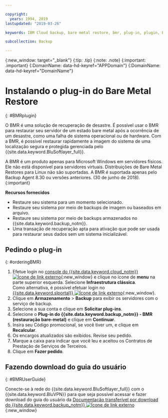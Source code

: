 ```yaml
---

copyright:
  years: 1994, 2019
lastupdated: "2019-03-26"

keywords: IBM Cloud backup, bare metal restore, bmr, plug-in, plugin, EVault, Carbonite, baremetal, point-in-time restore

subcollection: Backup

---
```

{:new_window: target="_blank"}
{:tip: .tip}
{:note: .note}
{:important: .important}
{:DomainName: data-hd-keyref="APPDomain"}
{:DomainName: data-hd-keyref="DomainName"}

# Instalando o plug-in do Bare Metal Restore
{: #BMRplugin}

O BMR é uma solução de recuperação de desastre. É possível usar o BMR para restaurar seu servidor de um estado bare metal após a ocorrência de um desastre, como uma falha de sistema operacional ou de hardware. Com a BMR, é possível restaurar rapidamente a imagem do sistema de uma localização segura e
protegida gerenciada pelo {{site.data.keyword.BluSoftlayer_full}}.

A BMR é um produto apenas para Microsoft Windows em servidores físicos. Ele
não está disponível para servidores virtuais. Distribuições de Bare Metal Restores para Linux não
são suportadas. A BMR é suportada apenas pelo Backup Agent 8.30 ou versões anteriores. (30 de junho de 2018).
{:important}

**Recursos fornecidos**

- Restaure seu sistema para um momento selecionado.
- Restaure seu sistema por meio de backups de imagem ou baseados em arquivo.
- Restaure seu sistema por meio de backups armazenados no {{site.data.keyword.backup_notm}}.
- Uma transação de recuperação apta para ativação que pode ser usada para restaurar seus dados sem um sistema inicializável.

## Pedindo o plug-in
{: #orderingBMR}

1. Efetue login no [console do {{site.data.keyword.cloud_notm}} ![Ícone de link externo](../../icons/launch-glyph.svg "Ícone de link externo")](https://{DomainName}){:new_window} e clique no ícone de **menu** na parte superior esquerda. Selecione **Infraestrutura clássica**. <br/>
   Como alternativa, é possível efetuar login no [{{site.data.keyword.slportal}} ![Ícone de link externo](../../icons/launch-glyph.svg "Ícone de link externo")](https://control.softlayer.com/){:new_window}.
2. Clique em **Armazenamento** > **Backup** para exibir os
servidores com o serviço de backup.
3. Selecione a sua conta e clique em **Solicitar plug-ins**.
4. Selecione o **Plug-in do {{site.data.keyword.backup_notm}} - BMR (restauração bare-metal)** e clique em **Continuar**.
5. Insira seu Código promocional, se você tiver um, e clique em **Recalcular**.
6. Os encargos atualizados são exibidos. Revise seu pedido.
7. Marque a caixa para indicar que você leu e aceitou os Contratos de Prestação de Serviços de Terceiros.
8. Clique em **Fazer pedido**.

## Fazendo download do guia do usuário
{: #BMRUserGuide}

Conecte-se à rede do {{site.data.keyword.BluSoftlayer_full}} com o {{site.data.keyword.BluVPN}} para que seja possível acessar e fazer download do guia do usuário da [Documentação transferível por download do {{site.data.keyword.backup_notm}} ![Ícone de link externo](../../icons/launch-glyph.svg "Ícone de link externo")](http://downloads.service.softlayer.com/evault/Documentation/){:new_window}
